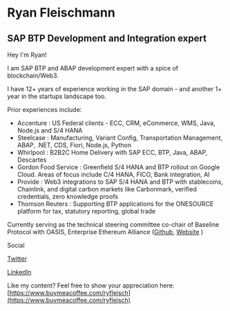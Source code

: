 # Ryan Fleischmann
## SAP BTP Development and Integration expert

Hey I'm Ryan!

I am SAP BTP and ABAP development expert with a spice of blockchain/Web3.

I have 12+ years of experience working in the SAP domain - and another 1+ year in the startups landscape too.

Prior experiences include:
- Accenture : US Federal clients - ECC, CRM, eCommerce, WMS, Java, Node.js and S/4 HANA
- Steelcase : Manufacturing, Variant Config, Transportation Management, ABAP, .NET, CDS, Fiori, Node.js, Python
- Whirlpool : B2B2C Home Delivery with SAP ECC, BTP, Java, ABAP, Descartes
- Gordon Food Service : Greenfield S/4 HANA and BTP rollout on Google Cloud. Areas of focus include C/4 HANA, FICO, Bank integration, AI
- Provide : Web3 integrations to SAP S/4 HANA and BTP with stablecoins, Chainlink, and digital carbon markets like Carbonmark, verified credentials, zero knowledge proofs
- Thomson Reuters : Supporting BTP applications for the ONESOURCE platform for tax, statutory reporting, global trade

Currently serving as the technical steering committee co-chair of Baseline Protocol with OASIS, Enterprise Ethereum Alliance ([Github](https://github.com/eea-oasis/baseline), [Website](https://www.baseline-protocol.org/) )

Social

[Twitter](https://x.com/ryfleisch)

[LinkedIn](https://www.linkedin.com/in/ryan-fleischmann-3aa59712/)

Like my content?
Feel free to show your appreciation here:
[https://www.buymeacoffee.com/ryfleisch](https://www.buymeacoffee.com/ryfleisch)

